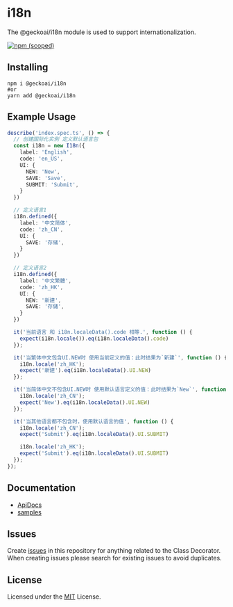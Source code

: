 # i18n
The @geckoai/i18n module is used to support internationalization.

[![npm (scoped)](https://img.shields.io/npm/v/@geckoai/i18n)](https://www.npmjs.com/package/@geckoai/i18n)

## Installing

```shell
npm i @geckoai/i18n
#or
yarn add @geckoai/i18n
```

## Example Usage

```ts
describe('index.spec.ts', () => {
  // 创建国际化实例 定义默认语言包
  const i18n = new I18n({
    label: 'English',
    code: 'en_US',
    UI: {
      NEW: 'New',
      SAVE: 'Save',
      SUBMIT: 'Submit',
    }
  })

  // 定义语言1
  i18n.defined({
    label: '中文简体',
    code: 'zh_CN',
    UI: {
      SAVE: '存储',
    }
  })

  // 定义语言2
  i18n.defined({
    label: '中文繁體',
    code: 'zh_HK',
    UI: {
      NEW: '新建',
      SAVE: '存儲',
    }
  })

  it('当前语言 和 i18n.localeData().code 相等.', function () {
    expect(i18n.locale()).eq(i18n.localeData().code)
  });

  it('当繁体中文包含UI.NEW时 使用当前定义的值：此时结果为`新建`', function () {
    i18n.locale('zh_HK');
    expect('新建').eq(i18n.localeData().UI.NEW)
  });

  it('当简体中文不包含UI.NEW时 使用默认语言定义的值：此时结果为`New`', function () {
    i18n.locale('zh_CN');
    expect('New').eq(i18n.localeData().UI.NEW)
  });

  it('当其他语言都不包含时，使用默认语言的值', function () {
    i18n.locale('zh_CN');
    expect('Submit').eq(i18n.localeData().UI.SUBMIT)

    i18n.locale('zh_HK');
    expect('Submit').eq(i18n.localeData().UI.SUBMIT)
  });
});
```

## Documentation
- [ApiDocs](https://geckoai.github.io/i18n/)
- [samples](https://github.com/geckoai/i18n/tree/master/sample)


## Issues
Create [issues](https://github.com/geckoai/i18n/issues) in this repository for anything related to the Class Decorator. When creating issues please search for existing issues to avoid duplicates.


## License
Licensed under the [MIT](https://github.com/geckoai/i18n/blob/master/LICENSE) License.
